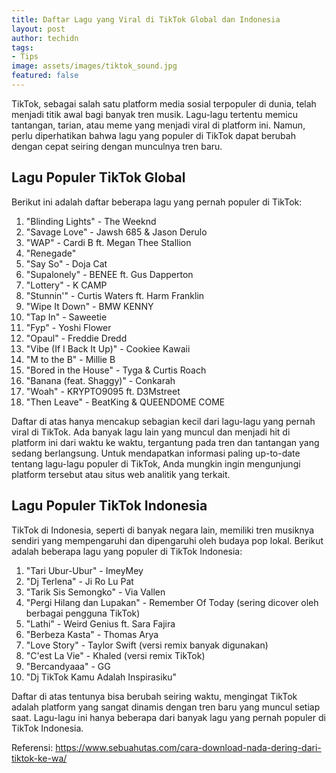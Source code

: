 ```yaml
---
title: Daftar Lagu yang Viral di TikTok Global dan Indonesia
layout: post
author: techidn
tags:
- Tips
image: assets/images/tiktok_sound.jpg
featured: false
---
```


TikTok, sebagai salah satu platform media sosial terpopuler di dunia, telah menjadi titik awal bagi banyak tren musik. Lagu-lagu tertentu memicu tantangan, tarian, atau meme yang menjadi viral di platform ini. Namun, perlu diperhatikan bahwa lagu yang populer di TikTok dapat berubah dengan cepat seiring dengan munculnya tren baru.

## Lagu Populer TikTok Global

Berikut ini adalah daftar beberapa lagu yang pernah populer di TikTok:

1. "Blinding Lights" - The Weeknd
2. "Savage Love" - Jawsh 685 & Jason Derulo
3. "WAP" - Cardi B ft. Megan Thee Stallion
4. "Renegade"
5. "Say So" - Doja Cat
6. "Supalonely" - BENEE ft. Gus Dapperton
7. "Lottery" - K CAMP
8. "Stunnin'" - Curtis Waters ft. Harm Franklin
9. "Wipe It Down" - BMW KENNY
10. "Tap In" - Saweetie
11. "Fyp" - Yoshi Flower
12. "Opaul" - Freddie Dredd
13. "Vibe (If I Back It Up)" - Cookiee Kawaii
14. "M to the B" - Millie B
15. "Bored in the House" - Tyga & Curtis Roach
16. "Banana (feat. Shaggy)" - Conkarah
17. "Woah" - KRYPTO9095 ft. D3Mstreet
18. "Then Leave" - BeatKing & QUEENDOME COME

Daftar di atas hanya mencakup sebagian kecil dari lagu-lagu yang pernah viral di TikTok. Ada banyak lagu lain yang muncul dan menjadi hit di platform ini dari waktu ke waktu, tergantung pada tren dan tantangan yang sedang berlangsung. Untuk mendapatkan informasi paling up-to-date tentang lagu-lagu populer di TikTok, Anda mungkin ingin mengunjungi platform tersebut atau situs web analitik yang terkait.

## Lagu Populer TikTok Indonesia

TikTok di Indonesia, seperti di banyak negara lain, memiliki tren musiknya sendiri yang mempengaruhi dan dipengaruhi oleh budaya pop lokal. Berikut adalah beberapa lagu yang populer di TikTok Indonesia:

1. "Tari Ubur-Ubur" - ImeyMey
2. "Dj Terlena" - Ji Ro Lu Pat
3. "Tarik Sis Semongko" - Via Vallen
4. "Pergi Hilang dan Lupakan" - Remember Of Today (sering dicover oleh berbagai pengguna TikTok)
5. "Lathi" - Weird Genius ft. Sara Fajira
6. "Berbeza Kasta" - Thomas Arya
7. "Love Story" - Taylor Swift (versi remix banyak digunakan)
8. "C'est La Vie" - Khaled (versi remix TikTok)
9. "Bercandyaaa" - GG
10. "Dj TikTok Kamu Adalah Inspirasiku"

Daftar di atas tentunya bisa berubah seiring waktu, mengingat TikTok adalah platform yang sangat dinamis dengan tren baru yang muncul setiap saat. Lagu-lagu ini hanya beberapa dari banyak lagu yang pernah populer di TikTok Indonesia.

Referensi: https://www.sebuahutas.com/cara-download-nada-dering-dari-tiktok-ke-wa/
